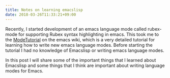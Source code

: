 ```yaml
---
title: Notes on learning emacslisp
date: 2018-03-26T11:33:21+09:00
---
```


Recently, I started development of an emacs language mode called rubex-mode for supporting Rubex syntax highlighting in emacs. This took me to the [ModeTutorial](https://www.emacswiki.org/emacs/ModeTutorial) on the emacs wiki, which is a very detailed tutorial for learning how to write new emacs language modes. Before starting the tutorial I had no knowledge of Emacslisp or writing emacs language modes.

In this post I will share some of the important things that I learned about Emacslisp and some things that I think are important about writing language modes for Emacs.


